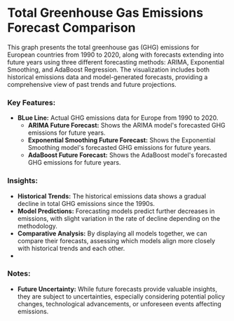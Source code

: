# Total Greenhouse Gas Emissions Forecast Comparison

This graph presents the total greenhouse gas (GHG) emissions for European countries from 1990 to 2020, 
along with forecasts extending into future years using three different forecasting methods: ARIMA, Exponential 
Smoothing, and AdaBoost Regression. The visualization includes both historical emissions data and model-generated forecasts,
providing a comprehensive view of past trends and future projections.

### Key Features:
- **BLue Line:** Actual GHG emissions data for Europe from 1990 to 2020.
  - **ARIMA Future Forecast:** Shows the ARIMA model's forecasted GHG emissions for future years.
  - **Exponential Smoothing Future Forecast:** Shows the Exponential Smoothing model's forecasted GHG emissions for future years.
  - **AdaBoost Future Forecast:** Shows the AdaBoost model's forecasted GHG emissions for future years.


### Insights:
- **Historical Trends:** The historical emissions data shows a gradual decline in total GHG emissions since the 1990s.
- **Model Predictions:** Forecasting models predict further decreases in emissions, with slight variation in the rate of decline depending on the methodology.
- **Comparative Analysis:** By displaying all models together, we can compare their forecasts, assessing which models align more closely with historical trends and each other.
- 
### Notes:
- **Future Uncertainty:** While future forecasts provide valuable insights, they are subject to uncertainties, especially considering potential 
policy changes, technological advancements, or unforeseen events affecting emissions.
